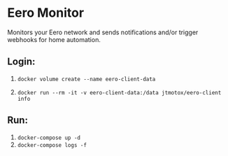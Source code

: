 # Eero Monitor

Monitors your Eero network and sends notifications and/or trigger webhooks for home automation.

## Login:

1. ```docker volume create --name eero-client-data``` 

1. ```docker run --rm -it -v eero-client-data:/data jtmotox/eero-client info```

## Run:

1. ```docker-compose up -d```
1. ```docker-compose logs -f```